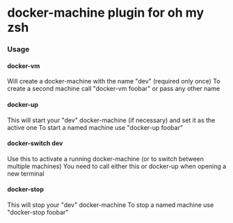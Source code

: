 # docker-machine plugin for oh my zsh
### Usage
#### docker-vm
Will create a docker-machine with the name "dev" (required only once)
To create a second machine call "docker-vm foobar" or pass any other name
#### docker-up
This will start your "dev" docker-machine (if necessary) and set it as the active one
To start a named machine use "docker-up foobar"
#### docker-switch dev
Use this to activate a running docker-machine (or to switch between multiple machines)
You need to call either this or docker-up when opening a new terminal
#### docker-stop
This will stop your "dev" docker-machine
To stop a named machine use "docker-stop foobar"
